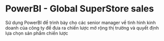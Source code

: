 # PowerBI - Global SuperStore sales
Sử dụng PowerBI để trình bày cho các senior manager về tình hình kinh doanh của công ty để đưa ra chiến lược mở rộng thị trường và quyết định lựa chọn sản phẩm chiến lược
